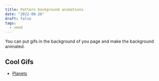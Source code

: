 ```yaml
---
title: Pattern background animations
date: "2022-08-26"
draft: false
tags:
  - seed
---
```


You can put gifs in the background of you page and make the background animated.

## Cool Gifs

- [Planets](https://i.pinimg.com/originals/fc/e9/7e/fce97eba95fd3de922940e31f8ab8982.gif)
